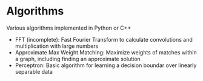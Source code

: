 # Algorithms

Various algorithms implemented in Python or C++

 * FFT (incomplete): Fast Fourier Transform to calculate convolutions and multiplication with large numbers
 * Approximate Max Weight Matching: Maximize weights of matches within a graph, including finding an approximate solution
 * Perceptron: Basic algorithm for learning a decision boundar over linearly separable data
